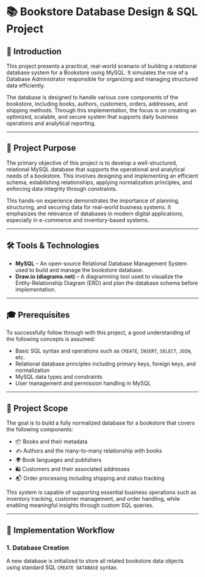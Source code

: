 # 📚 Bookstore Database Design & SQL Project

## 👋 Introduction

This project presents a practical, real-world scenario of building a relational database system for a Bookstore using MySQL. It simulates the role of a Database Administrator responsible for organizing and managing structured data efficiently.

The database is designed to handle various core components of the bookstore, including books, authors, customers, orders, addresses, and shipping methods. Through this implementation, the focus is on creating an optimized, scalable, and secure system that supports daily business operations and analytical reporting.

---

## 💼 Project Purpose

The primary objective of this project is to develop a well-structured, relational MySQL database that supports the operational and analytical needs of a bookstore. This involves designing and implementing an efficient schema, establishing relationships, applying normalization principles, and enforcing data integrity through constraints.

This hands-on experience demonstrates the importance of planning, structuring, and securing data for real-world business systems. It emphasizes the relevance of databases in modern digital applications, especially in e-commerce and inventory-based systems.

---

## 🛠 Tools & Technologies

- **MySQL** – An open-source Relational Database Management System used to build and manage the bookstore database.
- **Draw.io (diagrams.net)** – A diagramming tool used to visualize the Entity-Relationship Diagram (ERD) and plan the database schema before implementation.

---

## 🎓 Prerequisites

To successfully follow through with this project, a good understanding of the following concepts is assumed:
- Basic SQL syntax and operations such as `CREATE`, `INSERT`, `SELECT`, `JOIN`, etc.
- Relational database principles including primary keys, foreign keys, and normalization
- MySQL data types and constraints
- User management and permission handling in MySQL

---

## 🎯 Project Scope

The goal is to build a fully normalized database for a bookstore that covers the following components:

- 📦 Books and their metadata  
- ✍️ Authors and the many-to-many relationship with books  
- 🌍 Book languages and publishers  
- 🛍️ Customers and their associated addresses  
- 📬 Order processing including shipping and status tracking  

This system is capable of supporting essential business operations such as inventory tracking, customer management, and order handling, while enabling meaningful insights through custom SQL queries.

---

## 🔧 Implementation Workflow

### 1. Database Creation

A new database is initialized to store all related bookstore data objects using standard SQL `CREATE DATABASE` syntax.

